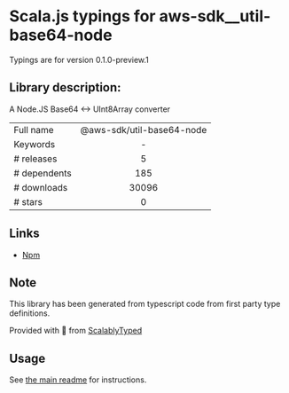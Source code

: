 
# Scala.js typings for aws-sdk__util-base64-node

Typings are for version 0.1.0-preview.1

## Library description:
A Node.JS Base64 <-> UInt8Array converter

|                    |                 |
| ------------------ | :-------------: |
| Full name          | @aws-sdk/util-base64-node |
| Keywords           | - |
| # releases         | 5 |
| # dependents       | 185 |
| # downloads        | 30096 |
| # stars            | 0 |

## Links
- [Npm](https://www.npmjs.com/package/%40aws-sdk%2Futil-base64-node)
    


## Note
This library has been generated from typescript code from first party type definitions.

Provided with :purple_heart: from [ScalablyTyped](https://github.com/oyvindberg/ScalablyTyped)

## Usage
See [the main readme](../../readme.md) for instructions.


